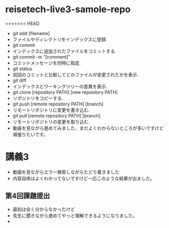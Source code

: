 # reisetech-live3-samole-repo

<<<<<<< HEAD
- git add [filename]
- ファイルやディレクトリをインデックスに登録.
- git commit
- インデックスに追加されたファイルをコミットする.
- git commit -m “[comment]”
- コミットメッセージを同時に指定.
- git status
- 前回のコミットと比較してどのファイルが変更されたかを表示.
- git diff
- インデックスとワーキングツリーの差異を表示.
-  git clone [repository PATH] [new repository PATH]
- リポジトリをコピーする.
- git push [remote repository PATH] [branch]
- リモートリポジトリに変更を書き込む.
- git pull [remote repository PATH] [branch]
- リモートリポジトリの変更を取り込む.
- 動画を見ながら進めてみました、まだよくわからないところが多いですけど頑張りたいです。


# 講義3
- 動画を見ながらエラー検索しながらたどり着きました
- 内容自体はよくわかってないですけど一応このような結果が出ました。



## 第4回課題提出
- 最初は全く分からなかったけど
- 先生に聞きながら進めてやっと理解できるようになりました。
- 